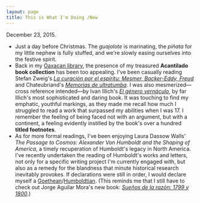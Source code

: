```yaml
---
layout: page
title: This is What I'm Doing /Now
---
```


December 23, 2015.

- Just a day before Christmas. The *guajolote* is marinating, the *piñata* for my little nephew is fully stuffed, and we're slowly easing ourselves into the festive spirit.  
- Back in my [Oaxacan library](http://hipomenes.github.io/2015/12/15/oaxaca/), the presence of my treasured **Acantilado book collection** has been too appealing. I've been casually reading Stefan Zweig's [*La curación por el espíritu: Mesmer, Backer-Eddy, Freud*](http://www.acantilado.es/catalogo/la-curacin-por-el-espritu-130.htm) and Chateubriand's [*Memorias de ultratumba*](http://www.acantilado.es/catalogo/memorias-de-ultratumba-101.htm). I was also mesmerized—cross reference intended—by Ivan Illich's [*El género vernáculo*](http://www.ivanillich.org.mx/LiGenero1.htm), by far Illich's most sophisticated and daring book. It was touching to find my emphatic, youthful markings, as they made me recall how much I struggled to read a work that surpassed my abilities when I was 17. I remember the feeling of being faced not with an argument, but with a continent, a feeling evidently instilled by the book's over a hundred **titled footnotes**.    
- As for more formal readings, I've been enjoying Laura Dassow Walls' *The Passage to Cosmos: Alexander Von Humboldt and the Shaping of America*, a timely recuperation of Humboldt's legacy in North America. I've recently undertaken the reading of Humboldt's works and letters, not only for a specific writing project I'm currently engaged with, but also as a remedy for the blandness that minute historical research inevitably provokes. If declarations were still in order, I would declare myself a [Goethean](https://en.wikipedia.org/wiki/Goethean_science)/[Humboldtian](https://en.wikipedia.org/wiki/Humboldtian_science). (This reminds me that I still have to check out Jorge Aguilar Mora's new book: [*Sueños de la razón: 1799 y 1800*](http://www.edicionesera.com.mx/ensayo-critica/suenos-de-la-razon-1799-y-1800-umbrales-del-siglo-xix-info).) 


